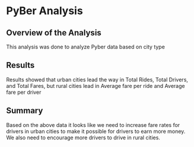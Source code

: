 # PyBer Analysis
## Overview of the Analysis
This analysis was done to analyze Pyber data based on city type
## Results
Results showed that urban cities lead the way in Total Rides, Total Drivers, and Total Fares, but rural cities lead in Average fare per ride and Average fare per driver
## Summary
Based on the above data it looks like we need to increase fare rates for drivers in urban cities to make it possible for drivers to earn more money. We also need to encourage more drivers to drive in rural cities.
